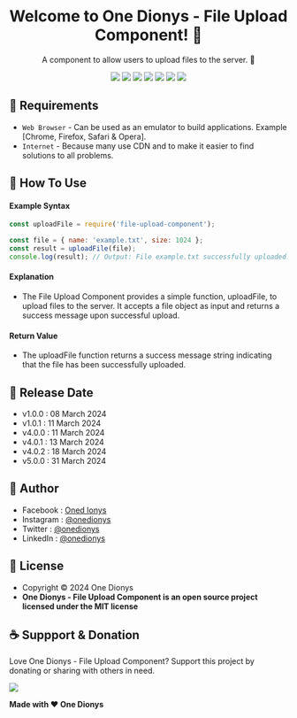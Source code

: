 <h1 align="center">Welcome to One Dionys - File Upload Component! 👋 </h1>

<p align="center">A component to allow users to upload files to the server. 💖 </p>

<p align="center">
<img src="https://img.shields.io/github/contributors/onedionys/onedionys-file-upload-component?style=flat-square">
<img src="https://img.shields.io/github/issues/onedionys/onedionys-file-upload-component?style=flat-square">
<img src="https://img.shields.io/github/stars/onedionys/onedionys-file-upload-component?style=flat-square"> 
<img src="https://img.shields.io/github/forks/onedionys/onedionys-file-upload-component?style=flat-square">
<img src="https://img.shields.io/github/last-commit/onedionys/onedionys-file-upload-component.svg?style=flat-square">
<img src="https://img.shields.io/github/languages/code-size/onedionys/onedionys-file-upload-component?style=flat-square">
<img src="https://img.shields.io/github/license/onedionys/onedionys-file-upload-component?style=flat-square">
</p>

## 💾 Requirements

* `Web Browser` - Can be used as an emulator to build applications. Example [Chrome, Firefox, Safari & Opera].
* `Internet` - Because many use CDN and to make it easier to find solutions to all problems.

## 🎯 How To Use

#### Example Syntax

```javascript
const uploadFile = require('file-upload-component');

const file = { name: 'example.txt', size: 1024 };
const result = uploadFile(file);
console.log(result); // Output: File example.txt successfully uploaded.
```

#### Explanation

* The File Upload Component provides a simple function, uploadFile, to upload files to the server. It accepts a file object as input and returns a success message upon successful upload.

#### Return Value

* The uploadFile function returns a success message string indicating that the file has been successfully uploaded.

## 📆 Release Date

* v1.0.0 : 08 March 2024
* v1.0.1 : 11 March 2024
* v4.0.0 : 11 March 2024
* v4.0.1 : 13 March 2024
* v4.0.2 : 18 March 2024
* v5.0.0 : 31 March 2024

## 🧑 Author

* Facebook : <a href="https://www.facebook.com/theonedionys"> Oned Ionys</a>
* Instagram : <a href="https://www.instagram.com/onedionys/"> @onedionys</a>
* Twitter : <a href="https://twitter.com/onedionys"> @onedionys</a>
* LinkedIn :  <a href="https://www.linkedin.com/in/onedionys/"> @onedionys</a>

## 📝 License

* Copyright © 2024 One Dionys
* **One Dionys - File Upload Component is an open source project licensed under the MIT license**

## ☕️ Suppport & Donation

Love One Dionys - File Upload Component? Support this project by donating or sharing with others in need.

<a href="https://www.buymeacoffee.com/onedionys"><img src="https://img.shields.io/badge/Buy_Me_A_Coffee-FFDD00?style=for-the-badge&logo=buy-me-a-coffee&logoColor=black"/> </a>

**Made with ❤️ One Dionys**
